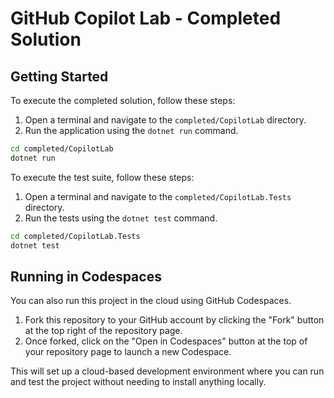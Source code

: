 # GitHub Copilot Lab - Completed Solution

## Getting Started

To execute the completed solution, follow these steps:

1. Open a terminal and navigate to the `completed/CopilotLab` directory.
2. Run the application using the `dotnet run` command.

```bash
cd completed/CopilotLab
dotnet run
```

To execute the test suite, follow these steps:

1. Open a terminal and navigate to the `completed/CopilotLab.Tests` directory.
2. Run the tests using the `dotnet test` command.

```bash
cd completed/CopilotLab.Tests
dotnet test
```

## Running in Codespaces

You can also run this project in the cloud using GitHub Codespaces.

1. Fork this repository to your GitHub account by clicking the "Fork" button at the top right of the repository page.
2. Once forked, click on the "Open in Codespaces" button at the top of your repository page to launch a new Codespace.

This will set up a cloud-based development environment where you can run and test the project without needing to install anything locally.
